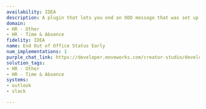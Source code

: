 ```yaml
---
availability: IDEA
description: A plugin that lets you end an OOO message that was set up if required.
domain:
- HR - Other
- HR - Time & Absence
fidelity: IDEA
name: End Out of Office Status Early
num_implementations: 1
purple_chat_link: https://developer.moveworks.com/creator-studio/developer-tools/purple-chat/?conversation=%7B%22startTimestamp%22%3A%2211%3A43+AM%22%2C%22messages%22%3A%5B%7B%22role%22%3A%22user%22%2C%22parts%22%3A%5B%7B%22richText%22%3A%22%3Cp%3EI+got+back+from+my+vacation+a+little+early.+Can+you+reset+my+OOO+status%3F%3Cbr%3E%3C%2Fp%3E%22%7D%5D%7D%2C%7B%22role%22%3A%22assistant%22%2C%22parts%22%3A%5B%7B%22richText%22%3A%22%3Cp%3ESure%2C+I+have+turned+off+your+OOO+on+Slack+and+Outlook.+You%27re+now+marked+as+available.%3Cbr%3E%3C%2Fp%3E%22%7D%5D%7D%5D%7D
solution_tags:
- HR - Other
- HR - Time & Absence
systems:
- outlook
- slack

---
```

